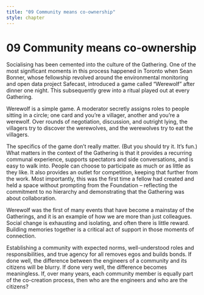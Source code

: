 ```yaml
---
title: "09 Community means co-ownership"
style: chapter
---
```


# 09 Community means co-ownership

Socialising has been cemented into the culture of the Gathering. One of the most significant moments in this process happened in Toronto when Sean Bonner, whose fellowship revolved around the environmental monitoring and open data project Safecast, introduced a game called “Werewolf” after dinner one night. This subsequently grew into a ritual played out at every Gathering.

Werewolf is a simple game. A moderator secretly assigns roles to people sitting in a circle; one card and you’re a villager, another and you’re a werewolf. Over rounds of negotiation, discussion, and outright lying, the villagers try to discover the werewolves, and the werewolves try to eat the villagers.

The specifics of the game don’t really matter. (But you should try it. It’s fun.) What matters in the context of the Gathering is that it provides a recurring communal experience, supports spectators and side conversations, and is easy to walk into. People can choose to participate as much or as little as they like. It also provides an outlet for competition, keeping that further from the work. Most importantly, this was the first time a fellow had created and held a space without prompting from the Foundation – reflecting the commitment to no hierarchy and demonstrating that the Gathering was about collaboration.

Werewolf was the first of many events that have become a mainstay of the Gatherings, and it is an example of how we are more than just colleagues. Social change is exhausting and isolating, and often there is little reward. Building memories together is a critical act of support in those moments of connection.

Establishing a community with expected norms, well-understood roles and responsibilities, and true agency for all removes egos and builds bonds. If done well, the difference between the engineers of a community and its citizens will be blurry. If done very well, the difference becomes meaningless. If, over many years, each community member is equally part of the co-creation process, then who are the engineers and who are the citizens?